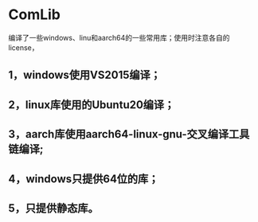 # ComLib
编译了一些windows、linu和aarch64的一些常用库；使用时注意各自的license，

## 1，windows使用VS2015编译；

## 2，linux库使用的Ubuntu20编译；

## 3，aarch库使用aarch64-linux-gnu-交叉编译工具链编译;

## 4，windows只提供64位的库；

## 5，只提供静态库。

